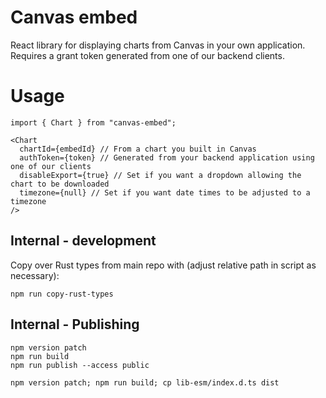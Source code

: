 # Canvas embed

React library for displaying charts from Canvas in your own application. Requires a grant token generated from one of our backend clients.

# Usage

```
import { Chart } from "canvas-embed";

<Chart
  chartId={embedId} // From a chart you built in Canvas
  authToken={token} // Generated from your backend application using one of our clients
  disableExport={true} // Set if you want a dropdown allowing the chart to be downloaded
  timezone={null} // Set if you want date times to be adjusted to a timezone
/>
```

## Internal - development

Copy over Rust types from main repo with (adjust relative path in script as necessary):

```
npm run copy-rust-types
```

## Internal - Publishing

```
npm version patch
npm run build
npm run publish --access public
```

```
npm version patch; npm run build; cp lib-esm/index.d.ts dist
```